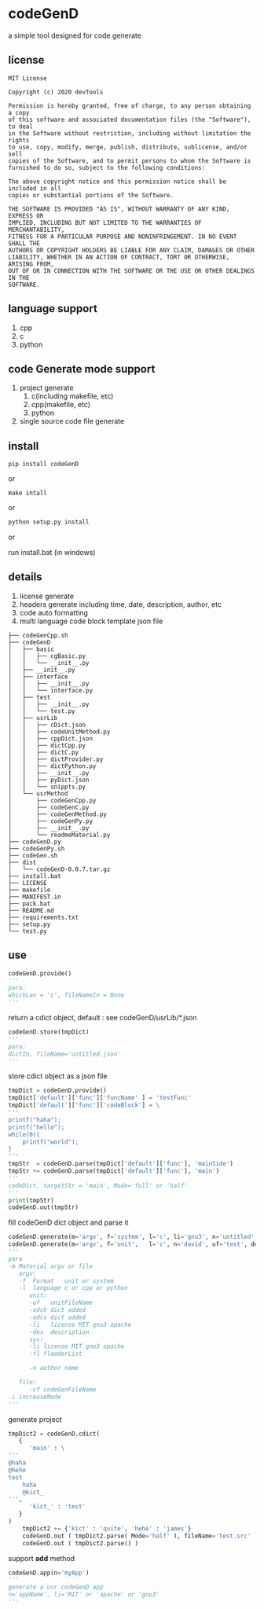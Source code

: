 # codeGenD

a simple tool designed for code generate

## license
```
MIT License

Copyright (c) 2020 devTools

Permission is hereby granted, free of charge, to any person obtaining a copy
of this software and associated documentation files (the "Software"), to deal
in the Software without restriction, including without limitation the rights
to use, copy, modify, merge, publish, distribute, sublicense, and/or sell
copies of the Software, and to permit persons to whom the Software is
furnished to do so, subject to the following conditions:

The above copyright notice and this permission notice shall be included in all
copies or substantial portions of the Software.

THE SOFTWARE IS PROVIDED "AS IS", WITHOUT WARRANTY OF ANY KIND, EXPRESS OR
IMPLIED, INCLUDING BUT NOT LIMITED TO THE WARRANTIES OF MERCHANTABILITY,
FITNESS FOR A PARTICULAR PURPOSE AND NONINFRINGEMENT. IN NO EVENT SHALL THE
AUTHORS OR COPYRIGHT HOLDERS BE LIABLE FOR ANY CLAIM, DAMAGES OR OTHER
LIABILITY, WHETHER IN AN ACTION OF CONTRACT, TORT OR OTHERWISE, ARISING FROM,
OUT OF OR IN CONNECTION WITH THE SOFTWARE OR THE USE OR OTHER DEALINGS IN THE
SOFTWARE.
```
## language support

1. cpp
2. c
3. python

## code Generate mode support

1. project generate
   1. c(including makefile, etc)
   2. cpp(makefile, etc)
   3. python
2. single source code file generate

## install

```shell
pip install codeGenD
```

or

```shell
make intall
```

or 
```python
python setup.py install
```

or

run install.bat (in windows)

## details

1. license generate
2. headers generate including time, date, description, author, etc
3. code auto formatting
4. multi language code block template json file	

```
├── codeGenCpp.sh
├── codeGenD
│   ├── basic
│   │   ├── cgBasic.py
│   │   └── __init__.py
│   ├── __init__.py
│   ├── interface
│   │   ├── __init__.py
│   │   └── interface.py
│   ├── test
│   │   ├── __init__.py
│   │   └── test.py
│   ├── usrLib
│   │   ├── cDict.json
│   │   ├── codeUnitMethod.py
│   │   ├── cppDict.json
│   │   ├── dictCpp.py
│   │   ├── dictC.py
│   │   ├── dictProvider.py
│   │   ├── dictPython.py
│   │   ├── __init__.py
│   │   ├── pyDict.json
│   │   └── snippts.py
│   └── usrMethod
│       ├── codeGenCpp.py
│       ├── codeGenC.py
│       ├── codeGenMethod.py
│       ├── codeGenPy.py
│       ├── __init__.py
│       └── readmeMaterial.py
├── codeGenD.py
├── codeGenPy.sh
├── codeGen.sh
├── dist
│   └── codeGenD-0.0.7.tar.gz
├── install.bat
├── LICENSE
├── makefile
├── MANIFEST.in
├── pack.bat
├── README.md
├── requirements.txt
├── setup.py
└── test.py
```

## use

```python
codeGenD.provide()
'''
para:
whichLan = 'c', fileNameIn = None
'''
```

return a cdict object, default : see codeGenD/usrLib/*.json

```python
codeGenD.store(tmpDict)
'''
para:
dictIn, fileName='untitled.json'
'''
```

store cdict object as a json file

```python
tmpDict = codeGenD.provide()
tmpDict['default']['func']['funcName' ] = 'testFunc'
tmpDict['default']['func']['codeBlock'] = \
'''
printf("haha");
printf("hello");
while(0){
    printf("world");
}
'''
tmpStr  = codeGenD.parse(tmpDict['default']['func'], 'mainSide')
tmpStr += codeGenD.parse(tmpDict['default']['func'], 'main')
'''
codeDict, targetStr = 'main', Mode='full' or 'half'
'''
print(tmpStr)
codeGenD.out(tmpStr)
```

fill codeGenD dict object and parse it

```python
codeGenD.generate(m='argv', f='system', l='c', li='gnu3', n='untitled', fl='floader_1 floader_2 gener/floader_3')
codeGenD.generate(m='argv', f='unit',   l='c', n='david', uf='test', des='this is a test, see what happen')
'''
para
-m Material argv or file
   argv:
   -f  Format   unit or system
   -l  language c or cpp or python
      unit:
      -uf   unitFileName
      -adch dict added
      -adcs dict added
      -li   license MIT gnu3 apache
      -des  description
      sys:
      -li license MIT gnu3 apache
      -fl floaderList

      -n author name

   file:
      -cf codeGenFileName
-i increaseMode
'''
```

generate project

```python
tmpDict2 = codeGenD.cdict(
   {
      'main' : \
'''
@haha 
@hehe 
test 
    haha
    @kict_ 
''',
      'kict_' : 'test'
   }
)
    tmpDict2 += {'kict' : 'quite', 'hehe' : 'james'}
    codeGenD.out ( tmpDict2.parse( Mode='half' ), fileName='test.src' )
    codeGenD.out ( tmpDict2.parse() )
```

support __add__ method

```python
codeGenD.app(n='myApp')
'''
generate a usr codeGenD app
n='appName', li='MIT' or 'apache' or 'gnu3'
'''
```

